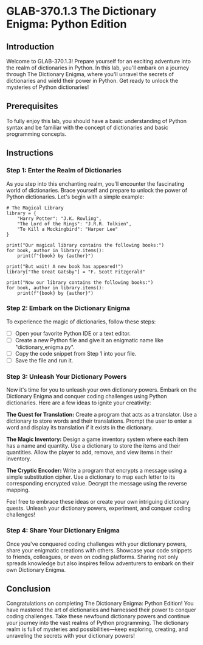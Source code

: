 # GLAB-370.1.3 The Dictionary Enigma: Python Edition

## Introduction
Welcome to GLAB-370.1.3! Prepare yourself for an exciting adventure into the realm of dictionaries in Python. In this lab, you'll embark on a journey through The Dictionary Enigma, where you'll unravel the secrets of dictionaries and wield their power in Python. Get ready to unlock the mysteries of Python dictionaries!

## Prerequisites
To fully enjoy this lab, you should have a basic understanding of Python syntax and be familiar with the concept of dictionaries and basic programming concepts.

## Instructions

### Step 1: Enter the Realm of Dictionaries
As you step into this enchanting realm, you'll encounter the fascinating world of dictionaries. Brace yourself and prepare to unlock the power of Python dictionaries. Let's begin with a simple example:

```
# The Magical Library
library = {
    "Harry Potter": "J.K. Rowling",
    "The Lord of the Rings": "J.R.R. Tolkien",
    "To Kill a Mockingbird": "Harper Lee"
}

print("Our magical library contains the following books:")
for book, author in library.items():
    print(f"{book} by {author}")

print("But wait! A new book has appeared!")
library["The Great Gatsby"] = "F. Scott Fitzgerald"

print("Now our library contains the following books:")
for book, author in library.items():
    print(f"{book} by {author}")

```
### Step 2: Embark on the Dictionary Enigma
To experience the magic of dictionaries, follow these steps:

- [ ] Open your favorite Python IDE or a text editor.
- [ ] Create a new Python file and give it an enigmatic name like "dictionary_enigma.py".
- [ ] Copy the code snippet from Step 1 into your file.
- [ ] Save the file and run it.

### Step 3: Unleash Your Dictionary Powers
Now it's time for you to unleash your own dictionary powers. Embark on the Dictionary Enigma and conquer coding challenges using Python dictionaries. Here are a few ideas to ignite your creativity:

**The Quest for Translation:** Create a program that acts as a translator. Use a dictionary to store words and their translations. Prompt the user to enter a word and display its translation if it exists in the dictionary.

**The Magic Inventory:** Design a game inventory system where each item has a name and quantity. Use a dictionary to store the items and their quantities. Allow the player to add, remove, and view items in their inventory.

**The Cryptic Encoder:** Write a program that encrypts a message using a simple substitution cipher. Use a dictionary to map each letter to its corresponding encrypted value. Decrypt the message using the reverse mapping.

Feel free to embrace these ideas or create your own intriguing dictionary quests. Unleash your dictionary powers, experiment, and conquer coding challenges!

### Step 4: Share Your Dictionary Enigma
Once you've conquered coding challenges with your dictionary powers, share your enigmatic creations with others. Showcase your code snippets to friends, colleagues, or even on coding platforms. Sharing not only spreads knowledge but also inspires fellow adventurers to embark on their own Dictionary Enigma.

## Conclusion
Congratulations on completing The Dictionary Enigma: Python Edition! You have mastered the art of dictionaries and harnessed their power to conquer coding challenges. Take these newfound dictionary powers and continue your journey into the vast realms of Python programming. The dictionary realm is full of mysteries and possibilities—keep exploring, creating, and unraveling the secrets with your dictionary powers!
